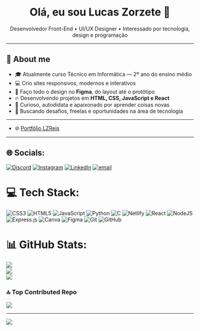 <h1 align="center">Olá, eu sou Lucas Zorzete 👋</h1>
<p align="center">
  Desenvolvedor Front-End • UI/UX Designer • Interessado por tecnologia, design e programação
</p>

---

## 🚀 About me

- 🎓 Atualmente curso Técnico em Informática — 2º ano do ensino médio
- 💻 Crio sites responsivos, modernos e interativos
- 🎨 Faço todo o design no **Figma**, do layout até o protótipo
- 🔥 Desenvolvendo projetos em **HTML, CSS, JavaScript e React**
- 🧠 Curioso, autodidata e apaixonado por aprender coisas novas
- 🎯 Buscando desafios, freelas e oportunidades na área de tecnologia

---

- 🌐 [Portfólio LZReis](https://lzreis-portfolio.netlify.app/)

---

## 🌐 Socials:
[![Discord](https://img.shields.io/badge/Discord-%237289DA.svg?logo=discord&logoColor=white)](https://discord.gg/https://discord.com/channels/805361666036203551) [![Instagram](https://img.shields.io/badge/Instagram-%23E4405F.svg?logo=Instagram&logoColor=white)](https://instagram.com/https://www.instagram.com/luc4s_.r3is/?next=%2F) [![LinkedIn](https://img.shields.io/badge/LinkedIn-%230077B5.svg?logo=linkedin&logoColor=white)](https://linkedin.com/in/https://www.linkedin.com/in/lucas-zorzete-6035a4369/) [![email](https://img.shields.io/badge/Email-D14836?logo=gmail&logoColor=white)](mailto:lucasreis.zorzete@gmail.com) 

# 💻 Tech Stack:
![CSS3](https://img.shields.io/badge/css3-%231572B6.svg?style=for-the-badge&logo=css3&logoColor=white) ![HTML5](https://img.shields.io/badge/html5-%23E34F26.svg?style=for-the-badge&logo=html5&logoColor=white) ![JavaScript](https://img.shields.io/badge/javascript-%23323330.svg?style=for-the-badge&logo=javascript&logoColor=%23F7DF1E) ![Python](https://img.shields.io/badge/python-3670A0?style=for-the-badge&logo=python&logoColor=ffdd54) ![C](https://img.shields.io/badge/c-%2300599C.svg?style=for-the-badge&logo=c&logoColor=white) ![Netlify](https://img.shields.io/badge/netlify-%23000000.svg?style=for-the-badge&logo=netlify&logoColor=#00C7B7) ![React](https://img.shields.io/badge/react-%2320232a.svg?style=for-the-badge&logo=react&logoColor=%2361DAFB) ![NodeJS](https://img.shields.io/badge/node.js-6DA55F?style=for-the-badge&logo=node.js&logoColor=white) ![Express.js](https://img.shields.io/badge/express.js-%23404d59.svg?style=for-the-badge&logo=express&logoColor=%2361DAFB) ![Canva](https://img.shields.io/badge/Canva-%2300C4CC.svg?style=for-the-badge&logo=Canva&logoColor=white) ![Figma](https://img.shields.io/badge/figma-%23F24E1E.svg?style=for-the-badge&logo=figma&logoColor=white) ![Git](https://img.shields.io/badge/git-%23F05033.svg?style=for-the-badge&logo=git&logoColor=white) ![GitHub](https://img.shields.io/badge/github-%23121011.svg?style=for-the-badge&logo=github&logoColor=white)
# 📊 GitHub Stats:
![](https://github-readme-stats.vercel.app/api?username=Lucas-Zorzete&theme=blue_navy&hide_border=false&include_all_commits=true&count_private=true)<br/>
![](https://nirzak-streak-stats.vercel.app/?user=Lucas-Zorzete&theme=blue_navy&hide_border=false)<br/>
![](https://github-readme-stats.vercel.app/api/top-langs/?username=Lucas-Zorzete&theme=blue_navy&hide_border=false&include_all_commits=true&count_private=true&layout=compact)

### 🔝 Top Contributed Repo
![](https://github-contributor-stats.vercel.app/api?username=Lucas-Zorzete&limit=5&theme=blue_navy&combine_all_yearly_contributions=true)

---
[![](https://visitcount.itsvg.in/api?id=Lucas-Zorzete&icon=5&color=0)](https://visitcount.itsvg.in)

<!-- Proudly created with GPRM ( https://gprm.itsvg.in ) -->
